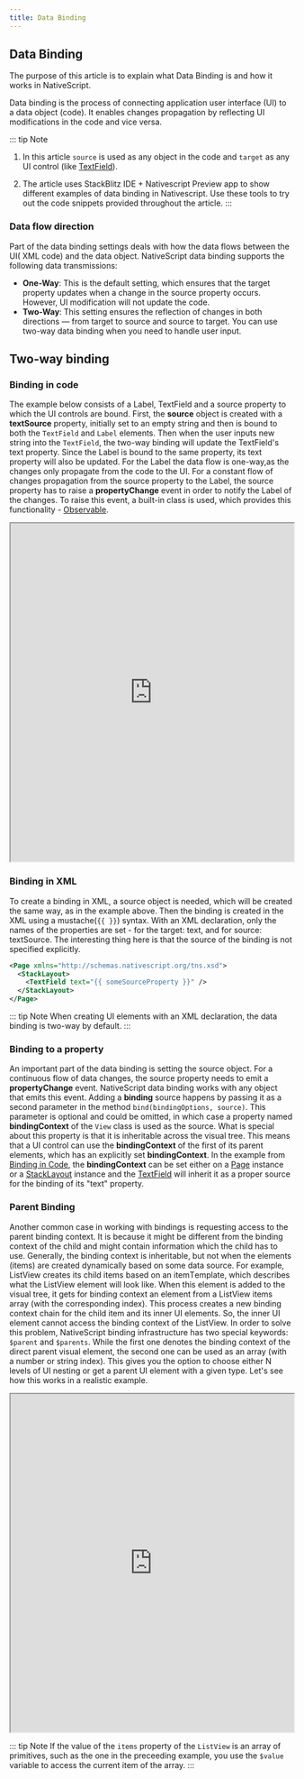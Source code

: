 ```yaml
---
title: Data Binding
---
```


## Data Binding

The purpose of this article is to explain what Data Binding is and how it works in NativeScript.

Data binding is the process of connecting application user interface (UI) to a data object (code). It enables changes propagation by reflecting UI modifications in the code and vice versa.

::: tip Note

1. In this article `source` is used as any object in the code and `target` as any UI control (like [TextField](/ui/components.html#textfield)).

2. The article uses StackBlitz IDE + Nativescript Preview app to show different examples of data binding in Nativescript. Use these tools to try out the code snippets provided throughout the article.
   :::

### Data flow direction

Part of the data binding settings deals with how the data flows between the UI( XML code) and the data object. NativeScript data binding supports the following data transmissions:

- **One-Way**: This is the default setting, which ensures that the target property updates when a change in the source property occurs. However, UI modification will not update the code.
- **Two-Way**: This setting ensures the reflection of changes in both directions — from target to source and source to target. You can use two-way data binding when you need to handle user input.

## Two-way binding

### Binding in code

The example below consists of a Label, TextField and a source property to which the UI controls are bound. First, the **source** object is created with a **textSource** property, initially set to an empty string and then is bound to both the `TextField` and `Label` elements. Then when the user inputs new string into the `TextField`, the two-way binding will update the TextField's text property. Since the Label is bound to the same property, its text property will also be updated. For the Label the data flow is one-way,as the changes only propagate from the code to the UI. For a constant flow of changes propagation from the source property to the Label, the source property has to raise a **propertyChange** event in order to notify the Label of the changes. To raise this event, a built-in class is used, which provides this functionality - [Observable](/nativescript-core/observable.md).

<iframe width="100%" height="600px" src="https://stackblitz.com/edit/nativescript-stackblitz-templates-itpjy3?embed=1&hideExplorer=0&file=app/main-view-model.ts"></iframe>

### Binding in XML

To create a binding in XML, a source object is needed, which will be created the same way, as in the example above. Then the binding is created in the XML using a mustache(`{{ }}`) syntax. With an XML declaration, only the names of the properties are set - for the target: text, and for source: textSource. The interesting thing here is that the source of the binding is not specified explicitly.

```xml
<Page xmlns="http://schemas.nativescript.org/tns.xsd">
  <StackLayout>
    <TextField text="{{ someSourceProperty }}" />
  </StackLayout>
</Page>
```

::: tip Note
When creating UI elements with an XML declaration, the data binding is two-way by default.
:::

### Binding to a property

An important part of the data binding is setting the source object. For a continuous flow of data changes, the source property needs to emit a **propertyChange** event. NativeScript data binding works with any object that emits this event. Adding a **binding** source happens by passing it as a second parameter in the method `bind(bindingOptions, source)`. This parameter is optional and could be omitted, in which case a property named **bindingContext** of the `View` class is used as the source. What is special about this property is that it is inheritable across the visual tree. This means that a UI control can use the **bindingContext** of the first of its parent elements, which has an explicitly set **bindingContext**. In the example from [Binding in Code](), the **bindingContext** can be set either on a [Page]() instance or a [StackLayout]() instance and the [TextField]() will inherit it as a proper source for the binding of its "text" property.

### Parent Binding

Another common case in working with bindings is requesting access to the parent binding context. It is because it might be different from the binding context of the child and might contain information which the child has to use. Generally, the binding context is inheritable, but not when the elements (items) are created dynamically based on some data source. For example, ListView creates its child items based on an itemТemplate, which describes what the ListView element will look like. When this element is added to the visual tree, it gets for binding context an element from a ListView items array (with the corresponding index). This process creates a new binding context chain for the child item and its inner UI elements. So, the inner UI element cannot access the binding context of the ListView. In order to solve this problem, NativeScript binding infrastructure has two special keywords: `$parent` and `$parents`. While the first one denotes the binding context of the direct parent visual element, the second one can be used as an array (with a number or string index). This gives you the option to choose either N levels of UI nesting or get a parent UI element with a given type. Let's see how this works in a realistic example.

<iframe width="100%" height="600px" src="https://stackblitz.com/edit/nativescript-stackblitz-templates-y6sj7k?embed=1&hideExplorer=0&&file=app/main-page.xml"></iframe>

::: tip Note
If the value of the `items` property of the `ListView` is an array of primitives, such as the one in the preceeding example, you use the `$value` variable to access the current item of the array.
:::
